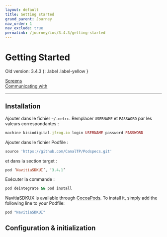 ```yaml
---
layout: default
title: Getting started
grand_parent: Journey
nav_order: 1
nav_exclude: true
permalink: /journey/ios/3.4.3/getting-started
---
```


# Getting Started

Old version: 3.4.3
{: .label .label-yellow }

[Screens](/navitia_sdk_docs/journey/ios/3.4.3/screens)<br>
[Communicating with](/navitia_sdk_docs/journey/ios/3.4.3/communicating-with)

---

## Installation

Ajouter dans le fichier `~/.netrc`. Remplacer `USERNAME` et `PASSWORD` par les valeurs correspondantes :
```ruby
machine kisiodigital.jfrog.io login USERNAME password PASSWORD
```
 
Ajouter dans le fichier Podfile :
```ruby
source 'https://github.com/CanalTP/Podspecs.git'
```
 
et dans la section target :
```ruby
pod ‘NavitiaSDKUI’, ‘3.4.1’
```
 
Exécuter la commande :
```ruby
pod deintegrate && pod install
```


NavitiaSDKUX is available through [CocoaPods](http://cocoapods.org). To install
it, simply add the following line to your Podfile:

```ruby
pod "NavitiaSDKUI"
```

## Configuration & initialization